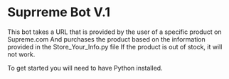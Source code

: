 # Suprreme Bot V.1

This bot takes a URL that is provided by the user of a specific product on Supreme.com
And purchases the product based on the information provided in the Store_Your_Info.py file
If the product is out of stock, it will not work.

To get started you will need to have Python installed.